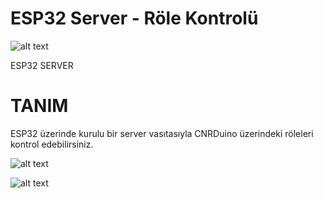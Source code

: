 ﻿ESP32 Server - Röle Kontrolü
===========================================

![alt text](https://github.com/CNRIoT/CNR_Duino/blob/master/resimler/esp32_relay.jpg)

ESP32 SERVER

# TANIM
ESP32 üzerinde kurulu bir server vasıtasıyla CNRDuino üzerindeki röleleri kontrol
edebilirsiniz. 

 
![alt text](https://github.com/CNRIoT/CNR_Duino/blob/master/resimler/ESP_webserver.jpg)

![alt text](https://github.com/CNRIoT/CNR_Duino/blob/master/resimler/server.jpg)
